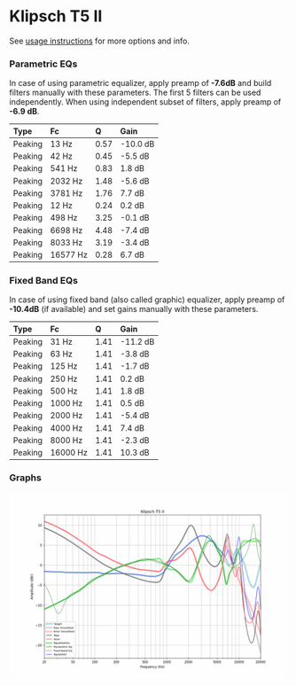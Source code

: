 # Klipsch T5 II
See [usage instructions](https://github.com/jaakkopasanen/AutoEq#usage) for more options and info.

### Parametric EQs
In case of using parametric equalizer, apply preamp of **-7.6dB** and build filters manually
with these parameters. The first 5 filters can be used independently.
When using independent subset of filters, apply preamp of **-6.9 dB**.

| Type    | Fc       |    Q | Gain     |
|:--------|:---------|:-----|:---------|
| Peaking | 13 Hz    | 0.57 | -10.0 dB |
| Peaking | 42 Hz    | 0.45 | -5.5 dB  |
| Peaking | 541 Hz   | 0.83 | 1.8 dB   |
| Peaking | 2032 Hz  | 1.48 | -5.6 dB  |
| Peaking | 3781 Hz  | 1.76 | 7.7 dB   |
| Peaking | 12 Hz    | 0.24 | 0.2 dB   |
| Peaking | 498 Hz   | 3.25 | -0.1 dB  |
| Peaking | 6698 Hz  | 4.48 | -7.4 dB  |
| Peaking | 8033 Hz  | 3.19 | -3.4 dB  |
| Peaking | 16577 Hz | 0.28 | 6.7 dB   |

### Fixed Band EQs
In case of using fixed band (also called graphic) equalizer, apply preamp of **-10.4dB**
(if available) and set gains manually with these parameters.

| Type    | Fc       |    Q | Gain     |
|:--------|:---------|:-----|:---------|
| Peaking | 31 Hz    | 1.41 | -11.2 dB |
| Peaking | 63 Hz    | 1.41 | -3.8 dB  |
| Peaking | 125 Hz   | 1.41 | -1.7 dB  |
| Peaking | 250 Hz   | 1.41 | 0.2 dB   |
| Peaking | 500 Hz   | 1.41 | 1.8 dB   |
| Peaking | 1000 Hz  | 1.41 | 0.5 dB   |
| Peaking | 2000 Hz  | 1.41 | -5.4 dB  |
| Peaking | 4000 Hz  | 1.41 | 7.4 dB   |
| Peaking | 8000 Hz  | 1.41 | -2.3 dB  |
| Peaking | 16000 Hz | 1.41 | 10.3 dB  |

### Graphs
![](./Klipsch%20T5%20II.png)